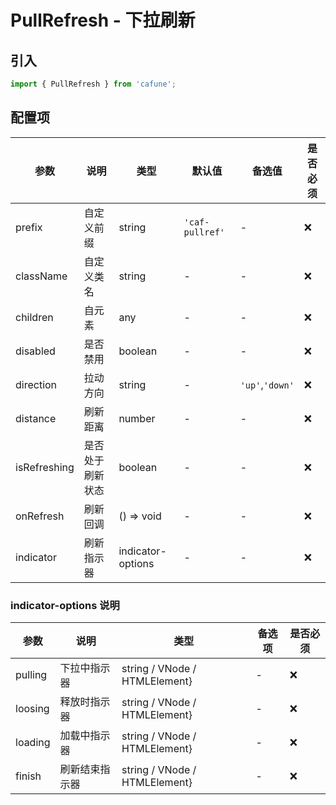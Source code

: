 # PullRefresh - 下拉刷新

## 引入
```jsx
import { PullRefresh } from 'cafune';
```

## 配置项
| 参数 | 说明 | 类型 | 默认值 |备选值 | 是否必须 |
| --- | --- | --- | --- | --- | --- |
| prefix | 自定义前缀 | string | `'caf-pullref'` | - | ❌ |
| className | 自定义类名 | string | - | - | ❌ |
| children | 自元素 | any | - | - | ❌ |
| disabled | 是否禁用 | boolean | - | - | ❌ |
| direction | 拉动方向 | string | - | `'up'`,`'down'` | ❌ |
| distance | 刷新距离 | number | - | - | ❌ |
| isRefreshing | 是否处于刷新状态 | boolean | - | - | ❌ |
| onRefresh | 刷新回调 | () => void | - | - | ❌ |
| indicator | 刷新指示器 | indicator-options | - | - | ❌ |


 ### indicator-options 说明
| 参数 | 说明 | 类型 | 备选项 | 是否必须 |
| --- | --- | --- | --- | --- |
| pulling | 下拉中指示器 | string / VNode / HTMLElement} | - | ❌ |
| loosing | 释放时指示器 | string / VNode / HTMLElement} | - | ❌ |
| loading | 加载中指示器 | string / VNode / HTMLElement} | - | ❌ |
| finish | 刷新结束指示器 | string / VNode / HTMLElement} | - | ❌ |
